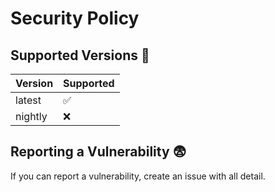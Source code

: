 # Security Policy

## Supported Versions 🧭

| Version | Supported          |
| ------- | ------------------ |
| latest  | :white_check_mark: |
| nightly | :x:                |

## Reporting a Vulnerability 😨

If you can report a vulnerability, create an issue with all detail.
